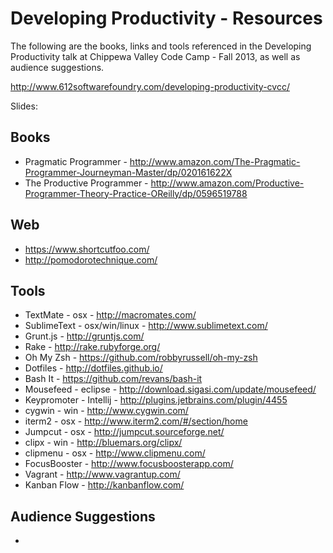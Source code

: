 Developing Productivity - Resources
=================

The following are the books, links and tools referenced in the Developing Productivity talk at Chippewa Valley Code Camp - Fall 2013, as well as audience suggestions.

http://www.612softwarefoundry.com/developing-productivity-cvcc/

Slides:

Books
------

- Pragmatic Programmer - http://www.amazon.com/The-Pragmatic-Programmer-Journeyman-Master/dp/020161622X 
- The Productive Programmer - http://www.amazon.com/Productive-Programmer-Theory-Practice-OReilly/dp/0596519788 

Web
------

- https://www.shortcutfoo.com/
- http://pomodorotechnique.com/

Tools
------

- TextMate - osx - http://macromates.com/ 
- SublimeText - osx/win/linux - http://www.sublimetext.com/ 
- Grunt.js - http://gruntjs.com/ 
- Rake - http://rake.rubyforge.org/ 
- Oh My Zsh - https://github.com/robbyrussell/oh-my-zsh
- Dotfiles - http://dotfiles.github.io/
- Bash It - https://github.com/revans/bash-it
- Mousefeed - eclipse - http://download.sigasi.com/update/mousefeed/
- Keypromoter - Intellij - http://plugins.jetbrains.com/plugin/4455 
- cygwin - win - http://www.cygwin.com/ 
- iterm2 - osx - http://www.iterm2.com/#/section/home 
- Jumpcut - osx - http://jumpcut.sourceforge.net/
- clipx - win - http://bluemars.org/clipx/ 
- clipmenu - osx - http://www.clipmenu.com/
- FocusBooster - http://www.focusboosterapp.com/
- Vagrant - http://www.vagrantup.com/ 
- Kanban Flow - http://kanbanflow.com/

Audience Suggestions
------

-